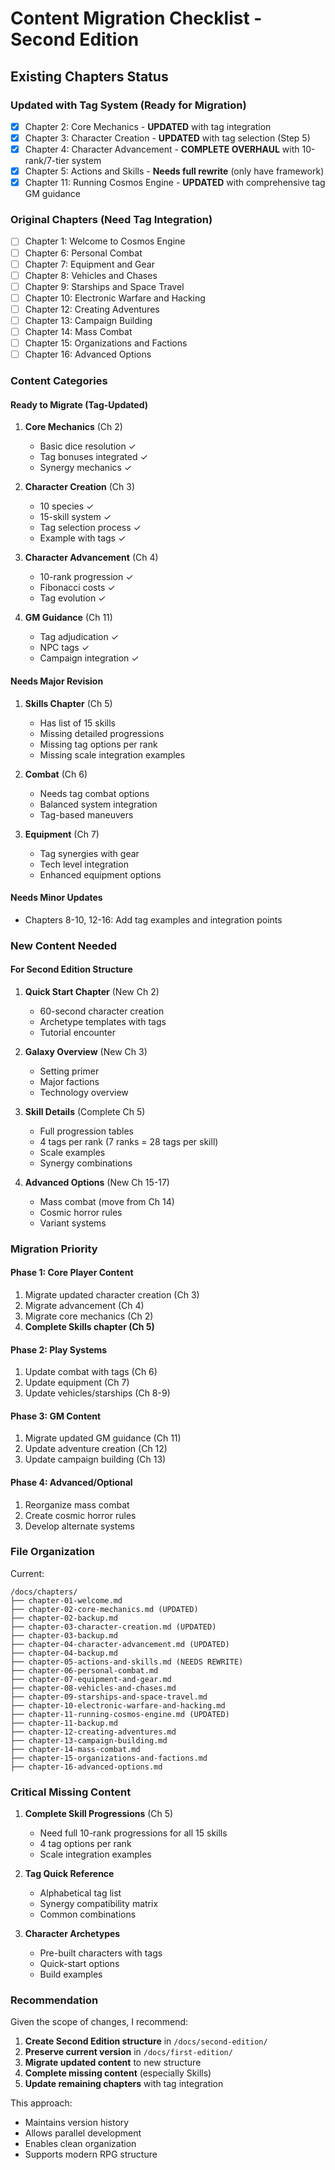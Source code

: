 # Content Migration Checklist - Second Edition

## Existing Chapters Status

### Updated with Tag System (Ready for Migration)
- [x] Chapter 2: Core Mechanics - **UPDATED** with tag integration
- [x] Chapter 3: Character Creation - **UPDATED** with tag selection (Step 5)
- [x] Chapter 4: Character Advancement - **COMPLETE OVERHAUL** with 10-rank/7-tier system
- [x] Chapter 5: Actions and Skills - **Needs full rewrite** (only have framework)
- [x] Chapter 11: Running Cosmos Engine - **UPDATED** with comprehensive tag GM guidance

### Original Chapters (Need Tag Integration)
- [ ] Chapter 1: Welcome to Cosmos Engine
- [ ] Chapter 6: Personal Combat
- [ ] Chapter 7: Equipment and Gear  
- [ ] Chapter 8: Vehicles and Chases
- [ ] Chapter 9: Starships and Space Travel
- [ ] Chapter 10: Electronic Warfare and Hacking
- [ ] Chapter 12: Creating Adventures
- [ ] Chapter 13: Campaign Building
- [ ] Chapter 14: Mass Combat
- [ ] Chapter 15: Organizations and Factions
- [ ] Chapter 16: Advanced Options

### Content Categories

#### Ready to Migrate (Tag-Updated)
1. **Core Mechanics** (Ch 2)
   - Basic dice resolution ✓
   - Tag bonuses integrated ✓
   - Synergy mechanics ✓

2. **Character Creation** (Ch 3)
   - 10 species ✓
   - 15-skill system ✓
   - Tag selection process ✓
   - Example with tags ✓

3. **Character Advancement** (Ch 4)
   - 10-rank progression ✓
   - Fibonacci costs ✓
   - Tag evolution ✓

4. **GM Guidance** (Ch 11)
   - Tag adjudication ✓
   - NPC tags ✓
   - Campaign integration ✓

#### Needs Major Revision
1. **Skills Chapter** (Ch 5)
   - Has list of 15 skills
   - Missing detailed progressions
   - Missing tag options per rank
   - Missing scale integration examples

2. **Combat** (Ch 6)
   - Needs tag combat options
   - Balanced system integration
   - Tag-based maneuvers

3. **Equipment** (Ch 7)
   - Tag synergies with gear
   - Tech level integration
   - Enhanced equipment options

#### Needs Minor Updates
- Chapters 8-10, 12-16: Add tag examples and integration points

### New Content Needed

#### For Second Edition Structure
1. **Quick Start Chapter** (New Ch 2)
   - 60-second character creation
   - Archetype templates with tags
   - Tutorial encounter

2. **Galaxy Overview** (New Ch 3)
   - Setting primer
   - Major factions
   - Technology overview

3. **Skill Details** (Complete Ch 5)
   - Full progression tables
   - 4 tags per rank (7 ranks = 28 tags per skill)
   - Scale examples
   - Synergy combinations

4. **Advanced Options** (New Ch 15-17)
   - Mass combat (move from Ch 14)
   - Cosmic horror rules
   - Variant systems

### Migration Priority

#### Phase 1: Core Player Content
1. Migrate updated character creation (Ch 3)
2. Migrate advancement (Ch 4)
3. Migrate core mechanics (Ch 2)
4. **Complete Skills chapter (Ch 5)**

#### Phase 2: Play Systems  
1. Update combat with tags (Ch 6)
2. Update equipment (Ch 7)
3. Update vehicles/starships (Ch 8-9)

#### Phase 3: GM Content
1. Migrate updated GM guidance (Ch 11)
2. Update adventure creation (Ch 12)
3. Update campaign building (Ch 13)

#### Phase 4: Advanced/Optional
1. Reorganize mass combat
2. Create cosmic horror rules
3. Develop alternate systems

### File Organization

Current:
```
/docs/chapters/
├── chapter-01-welcome.md
├── chapter-02-core-mechanics.md (UPDATED)
├── chapter-02-backup.md
├── chapter-03-character-creation.md (UPDATED)
├── chapter-03-backup.md
├── chapter-04-character-advancement.md (UPDATED)
├── chapter-04-backup.md
├── chapter-05-actions-and-skills.md (NEEDS REWRITE)
├── chapter-06-personal-combat.md
├── chapter-07-equipment-and-gear.md
├── chapter-08-vehicles-and-chases.md
├── chapter-09-starships-and-space-travel.md
├── chapter-10-electronic-warfare-and-hacking.md
├── chapter-11-running-cosmos-engine.md (UPDATED)
├── chapter-11-backup.md
├── chapter-12-creating-adventures.md
├── chapter-13-campaign-building.md
├── chapter-14-mass-combat.md
├── chapter-15-organizations-and-factions.md
├── chapter-16-advanced-options.md
```

### Critical Missing Content

1. **Complete Skill Progressions** (Ch 5)
   - Need full 10-rank progressions for all 15 skills
   - 4 tag options per rank
   - Scale integration examples

2. **Tag Quick Reference**
   - Alphabetical tag list
   - Synergy compatibility matrix
   - Common combinations

3. **Character Archetypes**
   - Pre-built characters with tags
   - Quick-start options
   - Build examples

### Recommendation

Given the scope of changes, I recommend:

1. **Create Second Edition structure** in `/docs/second-edition/`
2. **Preserve current version** in `/docs/first-edition/`
3. **Migrate updated content** to new structure
4. **Complete missing content** (especially Skills)
5. **Update remaining chapters** with tag integration

This approach:
- Maintains version history
- Allows parallel development
- Enables clean organization
- Supports modern RPG structure